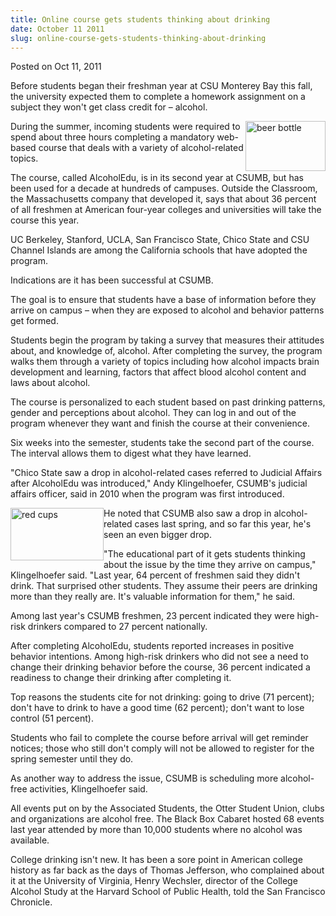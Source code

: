 ```yaml
---
title: Online course gets students thinking about drinking
date: October 11 2011
slug: online-course-gets-students-thinking-about-drinking
---
```


 



<span class="date">Posted on Oct 11, 2011    </span>
<p>Before students began their freshman year at CSU Monterey Bay
this fall, the university expected them to complete a homework
assignment on a subject they won&apos;t get class credit for &#x2013;
alcohol.</p>
<p><img alt="beer bottle" height="80" src="https://news.csumb.edu/sites/default/files/65/igx_migrate/images/beer%20bottle.jpg" style="float:right" width="128">During the summer, incoming
students were required to spend about three hours completing a
mandatory web-based course that deals with a variety of
alcohol-related topics.</img></p>
<p>The course, called AlcoholEdu, is in its second year at CSUMB,
but has been used for a decade at hundreds of campuses. Outside the
Classroom, the Massachusetts company that developed it, says that
about 36 percent of all freshmen at American four-year colleges and
universities will take the course this year.</p>
<p>UC Berkeley, Stanford, UCLA, San Francisco State, Chico State
and CSU Channel Islands are among the California schools that have
adopted the program.</p>
<p>Indications are it has been successful at CSUMB.</p>
<p>The goal is to ensure that students have a base of information
before they arrive on campus &#x2013; when they are exposed to alcohol and
behavior patterns get formed.</p>
<p>Students begin the program by taking a survey that measures
their attitudes about, and knowledge of, alcohol. After completing
the survey, the program walks them through a variety of topics
including how alcohol impacts brain development and learning,
factors that affect blood alcohol content and laws about
alcohol.</p>
<p>The course is personalized to each student based on past
drinking patterns, gender and perceptions about alcohol. They can
log in and out of the program whenever they want and finish the
course at their convenience.</p>
<p>Six weeks into the semester, students take the second part of
the course. The interval allows them to digest what they have
learned.</p>
<p>&quot;Chico State saw a drop in alcohol-related cases referred to
Judicial Affairs after AlcoholEdu was introduced,&quot; Andy
Klingelhoefer, CSUMB&apos;s judicial affairs officer, said in 2010 when
the program was first introduced.</p>
<p><img alt="red cups" height="84" src="https://news.csumb.edu/sites/default/files/65/igx_migrate/images/red%20cups.jpg" style="float:left" width="149">He noted that CSUMB also saw a
drop in alcohol-related cases last spring, and so far this year,
he&apos;s seen an even bigger drop.</img></p>
<p>&quot;The educational part of it gets students thinking about the
issue by the time they arrive on campus,&quot; Klingelhoefer&#xA0;said.
&quot;Last year, 64 percent of freshmen said they didn&apos;t drink. That
surprised other students. They assume their peers are drinking more
than they really are. It&apos;s valuable information for them,&quot; he
said.</p>
<p>Among last year&apos;s CSUMB freshmen, 23 percent indicated they were
high-risk drinkers compared to 27 percent nationally.</p>
<p>After completing AlcoholEdu, students reported increases in
positive behavior intentions. Among high-risk drinkers who did not
see a need to change their drinking behavior before the course, 36
percent indicated a readiness to change their drinking after
completing it.</p>
<p>Top reasons the students cite for not drinking: going to drive
(71 percent); don&apos;t have to drink to have a good time (62 percent);
don&apos;t want to lose control (51 percent).</p>
<p>Students who fail to complete the course before arrival will get
reminder notices; those who still don&apos;t comply will not be allowed
to register for the spring semester until they do.</p>
<p>As another way to address the issue, CSUMB is scheduling more
alcohol-free activities, Klingelhoefer said.</p>
<p>All events put on by the Associated Students, the Otter Student
Union, clubs and organizations are alcohol free. The Black Box
Cabaret hosted 68 events last year attended by more than 10,000
students where no alcohol was available.</p>
<p>College drinking isn&apos;t new. It has been a sore point in American
college history as far back as the days of Thomas Jefferson, who
complained about it at the University of Virginia, Henry Wechsler,
director of the College Alcohol Study at the Harvard School of
Public Health, told the San Francisco Chronicle.</p>





 
